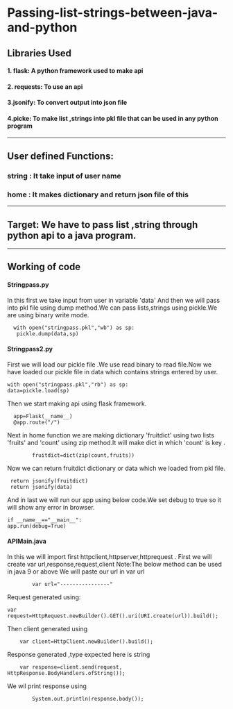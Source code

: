 # Passing-list-strings-between-java-and-python 
## Libraries Used
#### 1. flask:    A python framework used to make api
#### 2. requests: To use an api 
#### 3.jsonify:   To convert output into json file
#### 4.picke:     To make  list ,strings into pkl file that can be used in any python program 
            

_________________________________________________________________________________________________________

## User defined Functions:
### string :  It take input of user name
### home   :  It makes dictionary and return json file of this
_________________________________________________________________________________________________________

## Target: We have to pass list ,string through python api to a java program. 
_________________________________________________________________________________________________________
## Working of code
#### Stringpass.py
In this first we take input from user in variable 'data'  And then we will pass into pkl file using dump method.We can pass lists,strings using pickle.We are using binary
write mode.
      
      with open("stringpass.pkl","wb") as sp:
       pickle.dump(data,sp)
#### Stringpass2.py
First we will load our pickle file .We use read binary to read file.Now we have loaded our pickle file in data which contains strings entered by user.

    with open("stringpass.pkl","rb") as sp:
    data=pickle.load(sp)

Then we start making api using flask framework. 

      app=Flask(__name__)
      @app.route("/")
Next in home function we are making dictionary 'fruitdict' using two lists 'fruits' and 'count' using zip method.It will make dict in which 'count' is key .

            fruitdict=dict(zip(count,fruits))
Now we can return fruitdict dictionary or data which we loaded from pkl file.

     return jsonify(fruitdict)
     return jsonify(data)
And in last we will run our app using below code.We set debug to true so it will show any error in browser.

    if __name__=="__main__":
    app.run(debug=True)
    
#### APIMain.java
In this we will import first httpclient,httpserver,httprequest .
First we will create var url,response,request,client 
Note:The below method can be used in java 9 or above
We will paste our url in var url

            var url="----------------"
Request generated using:

    var request=HttpRequest.newBuilder().GET().uri(URI.create(url)).build();
Then client generated using

        var client=HttpClient.newBuilder().build();
Response generated ,type expected here is string

        var response=client.send(request, HttpResponse.BodyHandlers.ofString());
We wil print response  using 

            System.out.println(response.body());
